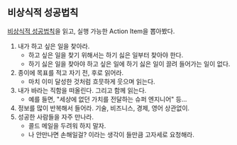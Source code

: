 ## 비상식적 성공법칙

[비상식적 성공법칙](https://www.yes24.com/Product/Goods/110103849)을 읽고, 실행 가능한 Action Item을 뽑아봤다.

1. 내가 하고 싶은 일을 찾아라.
   - 하고 싶은 일을 찾기 위해서는 하기 싫은 일부터 찾아야 한다.
   - 하기 싫은 일을 찾아야 하고 싶은 일에 하기 싫은 일이 끌려 들어가는 일이 없다.
2. 종이에 목표를 적고 자기 전, 후로 읽어라.
   - 마치 이미 달성한 것처럼 흐뭇하게 웃으며 읽는다.
3. 내가 바라는 직함을 떠올린다. 그리고 함께 읽는다.
   - 예를 들면, "세상에 없던 가치를 전달하는 슈퍼 엔지니어" 등...
4. 정보를 많이 반복해서 들어라. 기술, 비즈니스, 경제, 영어 상관없이.
5. 성공한 사람들을 자주 만나라.
   - 콜드 메일을 두려워 하지 말자.
   - 나 안만나면 손해일걸? 이라는 생각이 들만큼 고자세로 요청해라.

